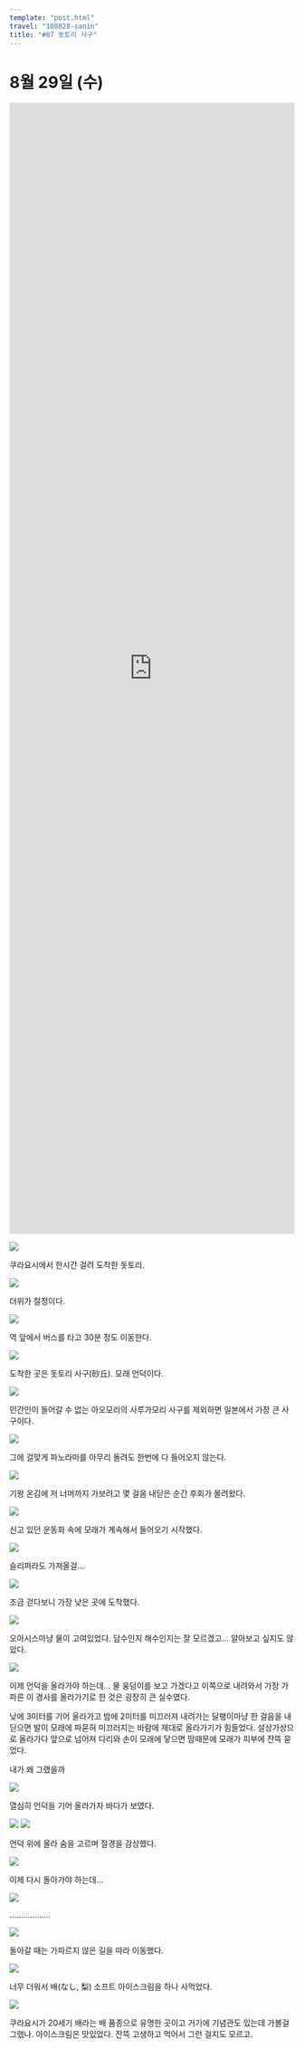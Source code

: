 ```yaml
---
template: "post.html"
travel: "180828-sanin"
title: "#07 돗토리 사구"
---
```


# 8월 29일 (수)

<iframe src="https://www.google.com/maps/embed?pb=!1m18!1m12!1m3!1d66006.33763459863!2d134.20434958901922!3d35.548433320936205!2m3!1f0!2f0!3f0!3m2!1i1024!2i768!4f13.1!3m3!1m2!1s0x35558f441d1c1f6f%3A0xd87aac027500316b!2sTottori+Sand+Dunes!5e1!3m2!1sko!2skr!4v1535977111650" style="width: 100%; height: 50vh; border: 0" frameborder="0" allowfullscreen></iframe>

![](/180828-sanin/07_01.jpg)

쿠라요시에서 한시간 걸려 도착한 돗토리.

![](/180828-sanin/07_02.jpg)

더위가 절정이다.

![](/180828-sanin/07_03.jpg)

역 앞에서 버스를 타고 30분 정도 이동한다.

![](/180828-sanin/07_04.jpg)

도착한 곳은 돗토리 사구(砂丘).
모래 언덕이다.

![](/180828-sanin/07_05.jpg)

민간인이 들어갈 수 없는 아오모리의 사루가모리 사구를 제외하면 일본에서 가장 큰 사구이다.

![](/180828-sanin/07_p01.jpg)

그에 걸맞게 파노라마를 아무리 돌려도 한번에 다 들어오지 않는다.

![](/180828-sanin/07_06.jpg)

기왕 온김에 저 너머까지 가보려고 몇 걸음 내딛은 순간 후회가 몰려왔다.

![](/180828-sanin/07_07.jpg)

신고 있던 운동화 속에 모래가 계속해서 들어오기 시작했다.

![](/180828-sanin/07_08.jpg)

슬리퍼라도 가져올걸...

![](/180828-sanin/07_09.jpg)

조금 걷다보니 가장 낮은 곳에 도착했다.

![](/180828-sanin/07_10.jpg)

오아시스마냥 물이 고여있었다.
담수인지 해수인지는 잘 모르겠고... 알아보고 싶지도 않았다.

![](/180828-sanin/07_11.jpg)

이제 언덕을 올라가야 하는데...
물 웅덩이를 보고 가겠다고 이쪽으로 내려와서 가장 가파른 이 경사를 올라가기로 한 것은 굉장히 큰 실수였다.

낮에 3미터를 기어 올라가고 밤에 2미터를 미끄러져 내려가는 달팽이마냥 한 걸음을 내딛으면 발이 모래에 파묻혀 미끄러지는 바람에 제대로 올라가기가 힘들었다.
설상가상으로 올라가다 앞으로 넘어져 다리와 손이 모래에 닿으면 땀때문에 모래가 피부에 잔뜩 묻었다.

내가 왜 그랬을까

![](/180828-sanin/07_p02.jpg)

열심히 언덕을 기어 올라가자 바다가 보였다.

![](/180828-sanin/07_12.jpg)
![](/180828-sanin/07_13.jpg)

언덕 위에 올라 숨을 고르며 절경을 감상했다.

![](/180828-sanin/07_14.jpg)

이제 다시 돌아가야 하는데...

![](/180828-sanin/07_p03.jpg)

..................

![](/180828-sanin/07_15.jpg)

돌아갈 때는 가파르지 않은 길을 따라 이동했다.

![](/180828-sanin/07_16.jpg)

너무 더워서 배(なし, 梨) 소프트 아이스크림을 하나 사먹었다.

![](/180828-sanin/07_17.jpg)

쿠라요시가 20세기 배라는 배 품종으로 유명한 곳이고 거기에 기념관도 있는데 가볼걸 그랬나.
아이스크림은 맛있었다.
잔뜩 고생하고 먹어서 그런 걸지도 모르고.
